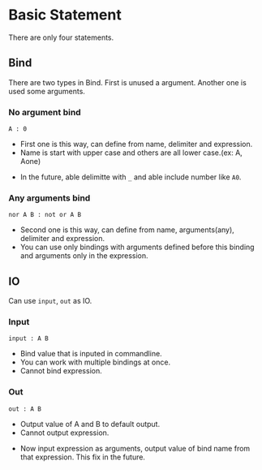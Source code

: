 # Basic Statement
There are only four statements.

## Bind
There are two types in Bind.
First is unused a argument.
Another one is used some arguments.

### No argument bind
`A : 0`
- First one is this way, can define from name, delimiter and expression.
- Name is start with upper case and others are all lower case.(ex: A, Aone)
* In the future, able delimitte with `_` and able include number like `A0`.

### Any arguments bind
`nor A B : not or A B`
- Second one is this way, can define from name, arguments(any), delimiter and expression.
- You can use only bindings with arguments defined before this binding and arguments only in the expression.

## IO
Can use `input`, `out` as IO.

### Input
`input : A B`
- Bind value that is inputed in commandline.
- You can work with multiple bindings at once.
- Cannot bind expression.

### Out
`out : A B`
- Output value of A and B to default output.
- Cannot output expression.
* Now input expression as arguments, output value of bind name from that expression. This fix in the future.
